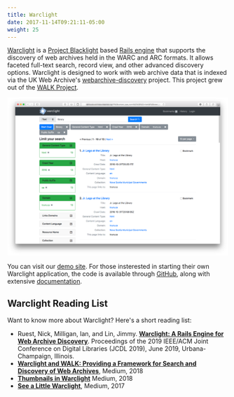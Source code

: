 ```yaml
---
title: Warclight
date: 2017-11-14T09:21:11-05:00
weight: 25
---
```


[Warclight](https://github.com/archivesunleashed/warclight) is a [Project Blacklight](http://projectblacklight.org/) based [Rails engine](http://guides.rubyonrails.org/engines.html) that supports the discovery of web archives held in the WARC and ARC formats. It allows faceted full-text search, record view, and other advanced discovery options. Warclight is designed to work with web archive data that is indexed via the UK Web Archive's [webarchive-discovery](https://github.com/ukwa/webarchive-discovery) project. This project grew out of the [WALK Project](https://uwaterloo.ca/web-archive-group/news/compute-canada-grant-web-archives-longitudinal-knowledge).

![Warclight screenshot](/images/warclight.png)

You can visit our [demo site](https://warclight.archivesunleashed.org). For those insterested in starting their own Warclight application, the code is available through [GitHub](https://github.com/archivesunleashed/warclight), along with extensive [documentation](https://github.com/archivesunleashed/warclight/wiki). 


## Warclight Reading List

Want to know more about Warclight? Here's a short reading list: 

* Ruest, Nick, Milligan, Ian, and Lin, Jimmy. **[Warclight: A Rails Engine for Web Archive Discovery](https://yorkspace.library.yorku.ca/xmlui/handle/10315/36159)**. Proceedings of the 2019 IEEE/ACM Joint Conference on Digital Libraries (JCDL 2019), June 2019, Urbana-Champaign, Illinois.
* **[Warclight and WALK: Providing a Framework for Search and Discovery of Web Archives](https://news.archivesunleashed.org/warclight-and-walk-providing-a-framework-for-search-and-discovery-of-web-archives-47fbd469da2d)**, Medium, 2018
* **[Thumbnails in Warclight](https://news.archivesunleashed.org/thumbnails-in-warclight-e155a0910c35)** Medium, 2018
* **[See a Little Warclight](https://news.archivesunleashed.org/see-a-little-warclight-7b33059355f2)**, Medium, 2017
